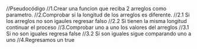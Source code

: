 //Pseudocódigo
//1.Crear una funcion que reciba 2 arreglos como parametro.
//2.Comprobar si la longitud de los arreglos es diferente.
//2.1 Si los arreglos no son igaules regresar falso
//2.2 Si tienen la misma longitud continuar el proceso
//3.Comprobar uno a uno los valores del arreglos
//3.1 Si no son iguales regresa false
//3.2 Si son iguales sigue comparando uno a uno
//4.Regresamos un true
